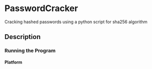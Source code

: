 # PasswordCracker

Cracking hashed passwords using a python script for sha256 algorithm

## Description

### Running the Program

#### Platform 
